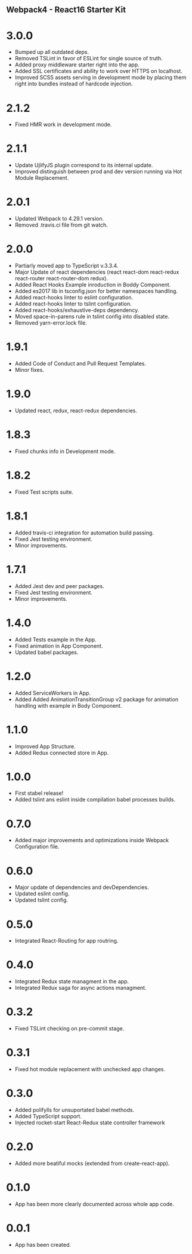 ## Webpack4 - React16 Starter Kit


# 3.0.0
 * Bumped up all outdated deps.
 * Removed TSLint in favor of ESLint for single source of truth.
 * Added proxy middleware starter right into the app.
 * Added SSL certificates and ability to work over HTTPS on localhost.
 * Improved SCSS assets serving in development mode by placing them right into bundles instead of hardcode injection.

# 2.1.2
 * Fixed HMR work in development mode.

# 2.1.1
 * Update UjlifyJS plugin correspond to its internal update.
 * Improved distinguish between prod and dev version running via Hot Module Replacement.

# 2.0.1
 * Updated Webpack to 4.29.1 version.
 * Removed .travis.ci file from git watch.

# 2.0.0
 * Partiarly moved app to TypeScript v.3.3.4.
 * Major Update of react dependencies (react react-dom react-redux react-router react-router-dom redux).
 * Added React Hooks Example inroduction in Boddy Component.
 * Added es2017 lib in tsconfig.json for better namespaces handling.
 * Added react-hooks linter to eslint configuration.
 * Added react-hooks linter to tslint configuration.
 * Added react-hooks/exhaustive-deps dependency.
 * Moved space-in-parens rule in tslint config into disabled state.
 * Removed yarn-error.lock file.

# 1.9.1
 * Added Code of Conduct and Pull Request Templates.
 * Minor fixes.

# 1.9.0
 * Updated react, redux, react-redux dependencies.

# 1.8.3
 * Fixed chunks info in Development mode.

# 1.8.2
 * Fixed Test scripts suite.

# 1.8.1
 * Added travis-ci integration for automation build passing.
 * Fixed Jest testing environment.
 * Minor improvements.

# 1.7.1
 * Added Jest dev and peer packages.
 * Fixed Jest testing environment.
 * Minor improvements.

# 1.4.0
 * Added Tests example in the App.
 * Fixed animation in App Component.
 * Updated babel packages.

# 1.2.0
 * Added ServiceWorkers in App.
 * Added Added AnimationTransitionGroup v2 package for animation handling with example in Body Component.

# 1.1.0
 * Improved App Structure.
 * Added Redux connected store in App.

# 1.0.0
 * First stabel release!
 * Added tslint ans eslint inside compilation babel processes builds.

# 0.7.0
 * Added major improvements and optimizations inside Webpack Configuration file.

# 0.6.0
 * Major update of dependencies and devDependencies.
 * Updated eslint config.
 * Updated tslint config.

# 0.5.0
 * Integrated React-Routing for app routring.

# 0.4.0
 * Integrated Redux state managment in the app.
 * Integrated Redux saga for async actions managment.

# 0.3.2
 * Fixed TSLint checking on pre-commit stage.

# 0.3.1
 * Fixed hot module replacement with unchecked app changes.

# 0.3.0
 * Added polifylls for unsuportated babel methods.
 * Added TypeScript support.
 * Injected rocket-start React-Redux state controller framework

# 0.2.0
 * Added more beatiful mocks (extended from create-react-app).

# 0.1.0
 * App has been more clearly documented across whole app code.

# 0.0.1
 * App has been created.
